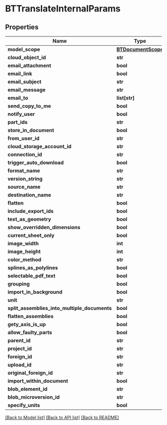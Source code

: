 # BTTranslateInternalParams

## Properties
Name | Type | Description | Notes
------------ | ------------- | ------------- | -------------
**model_scope** | [**BTDocumentScope**](BTDocumentScope.md) |  | [optional] 
**cloud_object_id** | **str** |  | [optional] 
**email_attachment** | **bool** |  | [optional] 
**email_link** | **bool** |  | [optional] 
**email_subject** | **str** |  | [optional] 
**email_message** | **str** |  | [optional] 
**email_to** | **list[str]** |  | [optional] 
**send_copy_to_me** | **bool** |  | [optional] 
**notify_user** | **bool** |  | [optional] 
**part_ids** | **str** |  | [optional] 
**store_in_document** | **bool** |  | [optional] 
**from_user_id** | **str** |  | [optional] 
**cloud_storage_account_id** | **str** |  | [optional] 
**connection_id** | **str** |  | [optional] 
**trigger_auto_download** | **bool** |  | [optional] 
**format_name** | **str** |  | [optional] 
**version_string** | **str** |  | [optional] 
**source_name** | **str** |  | [optional] 
**destination_name** | **str** |  | [optional] 
**flatten** | **bool** |  | [optional] 
**include_export_ids** | **bool** |  | [optional] 
**text_as_geometry** | **bool** |  | [optional] 
**show_overridden_dimensions** | **bool** |  | [optional] 
**current_sheet_only** | **bool** |  | [optional] 
**image_width** | **int** |  | [optional] 
**image_height** | **int** |  | [optional] 
**color_method** | **str** |  | [optional] 
**splines_as_polylines** | **bool** |  | [optional] 
**selectable_pdf_text** | **bool** |  | [optional] 
**grouping** | **bool** |  | [optional] 
**import_in_background** | **bool** |  | [optional] 
**unit** | **str** |  | [optional] 
**split_assemblies_into_multiple_documents** | **bool** |  | [optional] 
**flatten_assemblies** | **bool** |  | [optional] 
**gety_axis_is_up** | **bool** |  | [optional] 
**allow_faulty_parts** | **bool** |  | [optional] 
**parent_id** | **str** |  | [optional] 
**project_id** | **str** |  | [optional] 
**foreign_id** | **str** |  | [optional] 
**upload_id** | **str** |  | [optional] 
**original_foreign_id** | **str** |  | [optional] 
**import_within_document** | **bool** |  | [optional] 
**blob_element_id** | **str** |  | [optional] 
**blob_microversion_id** | **str** |  | [optional] 
**specify_units** | **bool** |  | [optional] 

[[Back to Model list]](../README.md#documentation-for-models) [[Back to API list]](../README.md#documentation-for-api-endpoints) [[Back to README]](../README.md)


